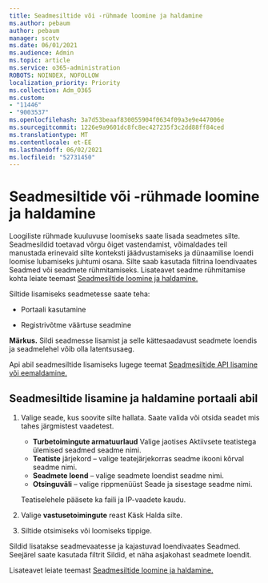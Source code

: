 ```yaml
---
title: Seadmesiltide või -rühmade loomine ja haldamine
ms.author: pebaum
author: pebaum
manager: scotv
ms.date: 06/01/2021
ms.audience: Admin
ms.topic: article
ms.service: o365-administration
ROBOTS: NOINDEX, NOFOLLOW
localization_priority: Priority
ms.collection: Adm_O365
ms.custom:
- "11446"
- "9003537"
ms.openlocfilehash: 3a7d53beaaf830055904f0634f09a3e9e447006e
ms.sourcegitcommit: 1226e9a9601dc8fc8ec427235f3c2dd88ff84ced
ms.translationtype: MT
ms.contentlocale: et-EE
ms.lasthandoff: 06/02/2021
ms.locfileid: "52731450"
---
```

# <a name="create-and-manage-device-tags-or-groups"></a>Seadmesiltide või -rühmade loomine ja haldamine

Loogiliste rühmade kuuluvuse loomiseks saate lisada seadmetes silte. Seadmesildid toetavad võrgu õiget vastendamist, võimaldades teil manustada erinevaid silte konteksti jäädvustamiseks ja dünaamilise loendi loomise lubamiseks juhtumi osana. Silte saab kasutada filtrina loendivaates Seadmed või seadmete rühmitamiseks. Lisateavet seadme rühmitamise kohta leiate teemast [Seadmesiltide loomine ja haldamine.](/microsoft-365/security/defender-endpoint/machine-tags)

Siltide lisamiseks seadmetesse saate teha:

- Portaali kasutamine

- Registrivõtme väärtuse seadmine
 
**Märkus.** Sildi seadmesse lisamist ja selle kättesaadavust seadmete loendis ja seadmelehel võib olla latentsusaeg.

Api abil seadmesiltide lisamiseks lugege teemat [Seadmesiltide API lisamine või eemaldamine.](/microsoft-365/security/defender-endpoint/add-or-remove-machine-tags)

## <a name="add-and-manage-device-tags-using-the-portal"></a>Seadmesiltide lisamine ja haldamine portaali abil

1. Valige seade, kus soovite silte hallata. Saate valida või otsida seadet mis tahes järgmistest vaadetest.

    - **Turbetoimingute armatuurlaud** Valige jaotises Aktiivsete teatistega ülemised seadmed seadme nimi.
    - **Teatiste** järjekord – valige teatejärjekorras seadme ikooni kõrval seadme nimi.
    - **Seadmete loend** – valige seadmete loendist seadme nimi.
    - **Otsinguväli** – valige rippmenüüst Seade ja sisestage seadme nimi.

    Teatiselehele pääsete ka faili ja IP-vaadete kaudu.

1. Valige **vastusetoimingute** reast Käsk Halda silte.

1. Siltide otsimiseks või loomiseks tippige.

Sildid lisatakse seadmevaatesse ja kajastuvad loendivaates Seadmed. Seejärel saate kasutada filtrit Sildid, et näha asjakohast seadmete loendit.

Lisateavet leiate teemast [Seadmesiltide loomine ja haldamine.](/microsoft-365/security/defender-endpoint/machine-tags)